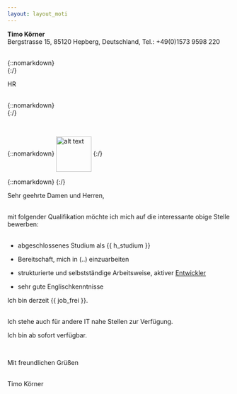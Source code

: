 ```yaml
---
layout: layout_moti
---
```


**Timo Körner**  
Bergstrasse 15, 85120 Hepberg, Deutschland, Tel.: +49(0)1573 9598 220
&nbsp;  
&nbsp;

{::nomarkdown}
<span id=comp></span>  
{:/}

HR  
&nbsp;
&nbsp;

<span style="display:inline-block; width: 450px;"></span>
{::nomarkdown}
<span id=date></span>  
{:/}

&nbsp;
&nbsp;

<span style="display:inline-block; width: 400px;"></span>
{::nomarkdown}
<img align=center src='../assets/tk.jpg' alt='alt text' width=80/>
{:/}

{::nomarkdown}
<b><span id=job></span></b>
{:/}

Sehr geehrte Damen und Herren,

&nbsp;  
mit folgender Qualifikation möchte ich mich auf die interessante obige Stelle bewerben:  
&nbsp;

- abgeschlossenes Studium als <span class=tem>{{ h_studium }}</span>

- Bereitschaft, mich in (..) einzuarbeiten

- strukturierte und selbstständige Arbeitsweise, aktiver [Entwickler](https://stackexchange.com/users/1886776/timo?tab=activity)
- sehr gute Englischkenntnisse
&nbsp;

Ich bin derzeit <span class=tem>{{ job_frei }}</span>.  
&nbsp;

Ich stehe auch für andere IT nahe Stellen zur Verfügung.  

Ich bin ab sofort verfügbar.  

&nbsp;

Mit freundlichen Grüßen  
&nbsp;

Timo Körner
